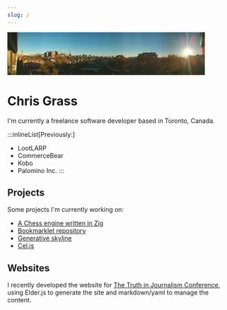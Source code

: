 ```yaml
---
slug: /
---
```


![banner](banner.webp)

# Chris Grass

I'm currently a freelance software developer based in Toronto, Canada.

:::inlineList[Previously:]
- LootLARP
- CommerceBear
- Kobo
- Palomino Inc.
:::

## Projects

Some projects I'm currently working on:

- [A Chess engine written in Zig](https://github.com/sea-grass/chess-engine)
- [Bookmarklet repository](https://github.com/sea-grass/bookmarklet-repository)
- [Generative skyline](https://skyline.ceagrass.workers.dev/image-viewer)
- [Cel.js](https://github.com/sea-grass/cel.js)

## Websites

I recently developed the website for [The Truth in Journalism Conference](https://thetijproject.ca), using Elder.js to generate the site and markdown/yaml to manage the content.